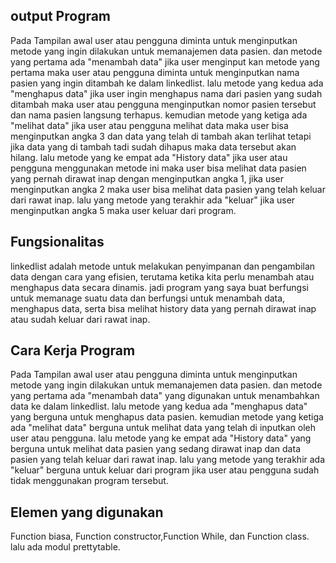 ## output Program
Pada Tampilan awal user atau pengguna diminta untuk menginputkan metode yang ingin dilakukan untuk memanajemen data pasien. dan metode yang pertama ada "menambah data" jika user menginput kan metode yang pertama maka user atau pengguna diminta untuk menginputkan nama pasien yang ingin ditambah ke dalam linkedlist. lalu metode yang kedua ada "menghapus data" jika user ingin menghapus nama dari pasien yang sudah ditambah maka user atau pengguna menginputkan nomor pasien tersebut dan nama pasien langsung terhapus. kemudian metode yang ketiga ada "melihat data" jika user atau pengguna melihat data maka user bisa menginputkan angka 3 dan data yang telah di tambah akan terlihat tetapi jika data yang di tambah tadi sudah dihapus maka data tersebut akan hilang. lalu metode yang ke empat ada "History data" jika user atau pengguna menggunakan metode ini maka user bisa melihat data pasien yang pernah dirawat inap dengan menginputkan angka 1, jika user menginputkan angka 2 maka user bisa melihat data pasien yang telah keluar dari rawat inap. lalu yang metode yang terakhir ada "keluar" jika user menginputkan angka 5 maka user keluar dari program.

## Fungsionalitas
linkedlist adalah metode untuk melakukan penyimpanan dan pengambilan data dengan cara yang efisien, terutama ketika kita perlu menambah atau menghapus data secara dinamis. jadi program yang saya buat berfungsi untuk memanage suatu data dan berfungsi untuk menambah data, menghapus data, serta bisa melihat history data yang pernah dirawat inap atau sudah keluar dari rawat inap.

## Cara Kerja Program
Pada Tampilan awal user atau pengguna diminta untuk menginputkan metode yang ingin dilakukan untuk memanajemen data pasien. dan metode yang pertama ada "menambah data"  yang digunakan untuk menambahkan data ke dalam linkedlist. lalu metode yang kedua ada "menghapus data" yang berguna untuk menghapus data pasien. kemudian metode yang ketiga ada "melihat data" berguna untuk melihat data yang telah di inputkan oleh user atau pengguna. lalu metode yang ke empat ada "History data" yang berguna untuk melihat data pasien yang sedang dirawat inap dan data pasien yang telah keluar dari rawat inap. lalu yang metode yang terakhir ada "keluar" berguna untuk keluar dari program jika user atau pengguna sudah tidak menggunakan program tersebut.

## Elemen yang digunakan
Function biasa, Function constructor,Function While, dan Function class. lalu ada modul prettytable.
